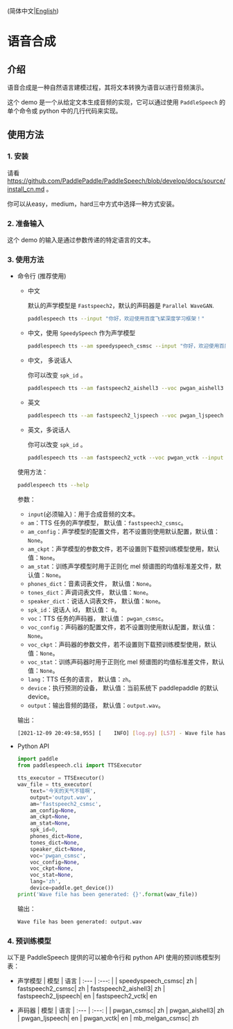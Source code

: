 (简体中文|[English](./README.md))

# 语音合成

## 介绍
语音合成是一种自然语言建模过程，其将文本转换为语音以进行音频演示。

这个 demo 是一个从给定文本生成音频的实现，它可以通过使用 `PaddleSpeech` 的单个命令或 python 中的几行代码来实现。

## 使用方法
### 1. 安装
请看 https://github.com/PaddlePaddle/PaddleSpeech/blob/develop/docs/source/install_cn.md 。

你可以从easy，medium，hard三中方式中选择一种方式安装。

### 2. 准备输入

这个 demo 的输入是通过参数传递的特定语言的文本。
### 3. 使用方法
- 命令行 (推荐使用)
    - 中文
    
       默认的声学模型是 `Fastspeech2`，默认的声码器是 `Parallel WaveGAN`.
        ```bash
        paddlespeech tts --input "你好，欢迎使用百度飞桨深度学习框架！"
        ```
    - 中文，使用 `SpeedySpeech` 作为声学模型
        ```bash
        paddlespeech tts --am speedyspeech_csmsc --input "你好，欢迎使用百度飞桨深度学习框架！"
        ```
    - 中文， 多说话人
    
        你可以改变 `spk_id` 。
        ```bash
        paddlespeech tts --am fastspeech2_aishell3 --voc pwgan_aishell3 --input "你好，欢迎使用百度飞桨深度学习框架！" --spk_id 0
        ```
    
     - 英文
        ```bash
        paddlespeech tts --am fastspeech2_ljspeech --voc pwgan_ljspeech --lang en --input "hello world"
        ```
    - 英文，多说话人
    
        你可以改变 `spk_id` 。
        ```bash
        paddlespeech tts --am fastspeech2_vctk --voc pwgan_vctk --input "hello, boys" --lang en --spk_id 0
        ```
  使用方法：
  
  ```bash
  paddlespeech tts --help
  ```
  参数：
  - `input`(必须输入)：用于合成音频的文本。
  - `am`：TTS 任务的声学模型， 默认值：`fastspeech2_csmsc`。
  - `am_config`：声学模型的配置文件，若不设置则使用默认配置，默认值：`None`。
  - `am_ckpt`：声学模型的参数文件，若不设置则下载预训练模型使用，默认值：`None`。
  - `am_stat`：训练声学模型时用于正则化 mel 频谱图的均值标准差文件，默认值：`None`。
  - `phones_dict`：音素词表文件， 默认值：`None`。
  - `tones_dict`：声调词表文件， 默认值：`None`。
  - `speaker_dict`：说话人词表文件， 默认值：`None`。
  - `spk_id`：说话人 id， 默认值： `0`。
  - `voc`：TTS 任务的声码器， 默认值： `pwgan_csmsc`。
  - `voc_config`：声码器的配置文件，若不设置则使用默认配置，默认值：`None`。
  - `voc_ckpt`：声码器的参数文件，若不设置则下载预训练模型使用，默认值：`None`。
  - `voc_stat`：训练声码器时用于正则化 mel 频谱图的均值标准差文件，默认值：`None`。
  - `lang`：TTS 任务的语言， 默认值：`zh`。
  - `device`：执行预测的设备， 默认值：当前系统下 paddlepaddle 的默认 device。
  - `output`：输出音频的路径， 默认值：`output.wav`。

  输出：
  ```bash
  [2021-12-09 20:49:58,955] [    INFO] [log.py] [L57] - Wave file has been generated: output.wav
  ```

- Python API
  ```python
  import paddle
  from paddlespeech.cli import TTSExecutor

  tts_executor = TTSExecutor()
  wav_file = tts_executor(
      text='今天的天气不错啊',
      output='output.wav',
      am='fastspeech2_csmsc',
      am_config=None,
      am_ckpt=None,
      am_stat=None,
      spk_id=0,
      phones_dict=None,
      tones_dict=None,
      speaker_dict=None,
      voc='pwgan_csmsc',
      voc_config=None,
      voc_ckpt=None,
      voc_stat=None,
      lang='zh',
      device=paddle.get_device())
  print('Wave file has been generated: {}'.format(wav_file))
  ```

  输出：
  ```bash
  Wave file has been generated: output.wav
  ```

### 4. 预训练模型
以下是 PaddleSpeech 提供的可以被命令行和 python API 使用的预训练模型列表：

- 声学模型
  | 模型 | 语言
  | :--- | :---: |
  | speedyspeech_csmsc| zh
  | fastspeech2_csmsc| zh
  | fastspeech2_aishell3| zh
  | fastspeech2_ljspeech| en
  | fastspeech2_vctk| en

- 声码器
  | 模型 | 语言
  | :--- | :---: |
  | pwgan_csmsc| zh
  | pwgan_aishell3| zh
  | pwgan_ljspeech| en
  | pwgan_vctk| en
  | mb_melgan_csmsc| zh
